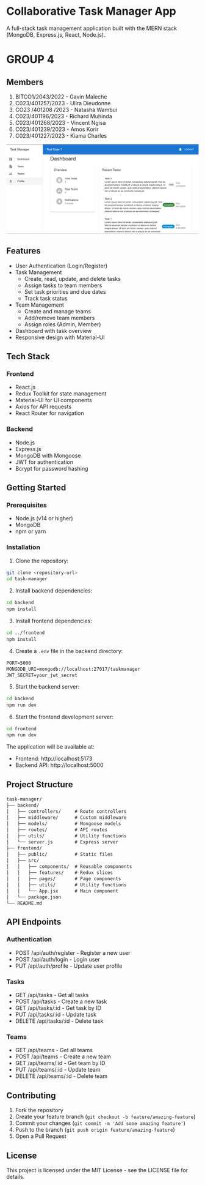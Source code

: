 # Collaborative Task Manager App

A full-stack task management application built with the MERN stack (MongoDB, Express.js, React, Node.js).

# GROUP 4
## Members

1. BITCO1/2043/2022 - Gavin Maleche 
2. C023/401257/2023 - Ulira Dieudonne 
3. CO23 /401208 /2023 - Natasha Wambui 
4. C023/401196/2023 - Richard Muhinda
5. C023/401268/2023 - Vincent Ngisa
6. C023/401239/2023 - Amos Korir 
7. C023/401227/2023 - Kiama Charles

![Dashboard](image/dashboard.png)

## Features

- User Authentication (Login/Register)
- Task Management
  - Create, read, update, and delete tasks
  - Assign tasks to team members
  - Set task priorities and due dates
  - Track task status
- Team Management
  - Create and manage teams
  - Add/remove team members
  - Assign roles (Admin, Member)
- Dashboard with task overview
- Responsive design with Material-UI

## Tech Stack

### Frontend
- React.js
- Redux Toolkit for state management
- Material-UI for UI components
- Axios for API requests
- React Router for navigation

### Backend
- Node.js
- Express.js
- MongoDB with Mongoose
- JWT for authentication
- Bcrypt for password hashing

## Getting Started

### Prerequisites
- Node.js (v14 or higher)
- MongoDB
- npm or yarn

### Installation

1. Clone the repository:
```bash
git clone <repository-url>
cd task-manager
```

2. Install backend dependencies:
```bash
cd backend
npm install
```

3. Install frontend dependencies:
```bash
cd ../frontend
npm install
```

4. Create a `.env` file in the backend directory:
```env
PORT=5000
MONGODB_URI=mongodb://localhost:27017/taskmanager
JWT_SECRET=your_jwt_secret
```

5. Start the backend server:
```bash
cd backend
npm run dev
```

6. Start the frontend development server:
```bash
cd frontend
npm run dev
```

The application will be available at:
- Frontend: http://localhost:5173
- Backend API: http://localhost:5000

## Project Structure

```
task-manager/
├── backend/
│   ├── controllers/     # Route controllers
│   ├── middleware/      # Custom middleware
│   ├── models/          # Mongoose models
│   ├── routes/          # API routes
│   ├── utils/           # Utility functions
│   └── server.js        # Express server
├── frontend/
│   ├── public/          # Static files
│   ├── src/
│   │   ├── components/  # Reusable components
│   │   ├── features/    # Redux slices
│   │   ├── pages/       # Page components
│   │   ├── utils/       # Utility functions
│   │   └── App.jsx      # Main component
│   └── package.json
└── README.md
```

## API Endpoints

### Authentication
- POST /api/auth/register - Register a new user
- POST /api/auth/login - Login user
- PUT /api/auth/profile - Update user profile

### Tasks
- GET /api/tasks - Get all tasks
- POST /api/tasks - Create a new task
- GET /api/tasks/:id - Get task by ID
- PUT /api/tasks/:id - Update task
- DELETE /api/tasks/:id - Delete task

### Teams
- GET /api/teams - Get all teams
- POST /api/teams - Create a new team
- GET /api/teams/:id - Get team by ID
- PUT /api/teams/:id - Update team
- DELETE /api/teams/:id - Delete team

## Contributing

1. Fork the repository
2. Create your feature branch (`git checkout -b feature/amazing-feature`)
3. Commit your changes (`git commit -m 'Add some amazing feature'`)
4. Push to the branch (`git push origin feature/amazing-feature`)
5. Open a Pull Request

## License

This project is licensed under the MIT License - see the LICENSE file for details.